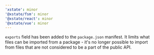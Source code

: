 ```yaml
---
'xstate': minor
'@xstate/fsm': minor
'@xstate/react': minor
'@xstate/vue': minor
---
```


`exports` field has been added to the `package.json` manifest. It limits what files can be imported from a package - it's no longer possible to import from files that are not considered to be a part of the public API.
